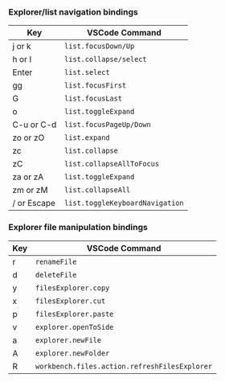 ### Explorer/list navigation bindings

[](https://github.com/vscode-neovim/vscode-neovim?tab=readme-ov-file#explorerlist-navigation-bindings)

|Key|VSCode Command|
|---|---|
|j or k|`list.focusDown/Up`|
|h or l|`list.collapse/select`|
|Enter|`list.select`|
|gg|`list.focusFirst`|
|G|`list.focusLast`|
|o|`list.toggleExpand`|
|C-u or C-d|`list.focusPageUp/Down`|
|zo or zO|`list.expand`|
|zc|`list.collapse`|
|zC|`list.collapseAllToFocus`|
|za or zA|`list.toggleExpand`|
|zm or zM|`list.collapseAll`|
|/ or Escape|`list.toggleKeyboardNavigation`|

### Explorer file manipulation bindings

[](https://github.com/vscode-neovim/vscode-neovim?tab=readme-ov-file#explorer-file-manipulation-bindings)

|Key|VSCode Command|
|---|---|
|r|`renameFile`|
|d|`deleteFile`|
|y|`filesExplorer.copy`|
|x|`filesExplorer.cut`|
|p|`filesExplorer.paste`|
|v|`explorer.openToSide`|
|a|`explorer.newFile`|
|A|`explorer.newFolder`|
|R|`workbench.files.action.refreshFilesExplorer`|